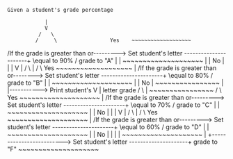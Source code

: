 ~~~~~~~~~~~~~~~~~~~~~~~~~~~~~~~~~~
Given a student's grade percentage
~~~~~~~~~~~~~~~~~~~~~~~~~~~~~~~~~~
                |
                V
              /   \
             /     \                 Yes    ~~~~~~~~~~~~~~~~~~~
/If the grade is greater than or\---------> Set student's letter ----------------------+
\equal to 90%                   /           grade to "A"                               | 
                |                           ~~~~~~~~~~~~~~~~~~~~                       |
                |  No                                                                  | 
                |                                                                      |
                V                                                                      |
              /   \                                                                    |
             /     \                 Yes    ~~~~~~~~~~~~~~~~~~~                        |
 /If the grade is greater than or\--------> Set student's letter ----------------------+
 \equal to 80%                   /          grade to "B"                               |
                |                           ~~~~~~~~~~~~~~~~~~~~                       |
                |  No                                                                  |             ~~~~~~~~~~~~~~~~
                |                                                                      |-----------> Print student's
                V                                                                      |             letter grade
              /   \                                                                    |             ~~~~~~~~~~~~~~~~
             /     \                 Yes    ~~~~~~~~~~~~~~~~~~~~                       |
/If the grade is greater than or\---------> Set student's letter ----------------------+
\equal to 70%                   /           grade to "C"                               |
                |                           ~~~~~~~~~~~~~~~~~~~~                       |
                |  No                                                                  |
                |                                                                      |
                V                                                                      |
              /   \                                                                    |
             /     \                Yes     ~~~~~~~~~~~~~~~~~~~~                       |
/If the grade is greater than or\---------> Set student's letter ----------------------+
\equal to 60%                   /           grade to "D"                               |
                |                           ~~~~~~~~~~~~~~~~~~~~                       |
                |  No                                                                  |
                |                                                                      |
                |                           ~~~~~~~~~~~~~~~~~~~~                       |
                +-------------------------> Set student's letter  ---------------------+
                                            grade to "F"
                                            ~~~~~~~~~~~~~~~~~~~~
